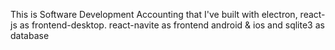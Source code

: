 This is Software Development Accounting that I've built with electron, react-js as frontend-desktop. react-navite as frontend android & ios and sqlite3 as database

